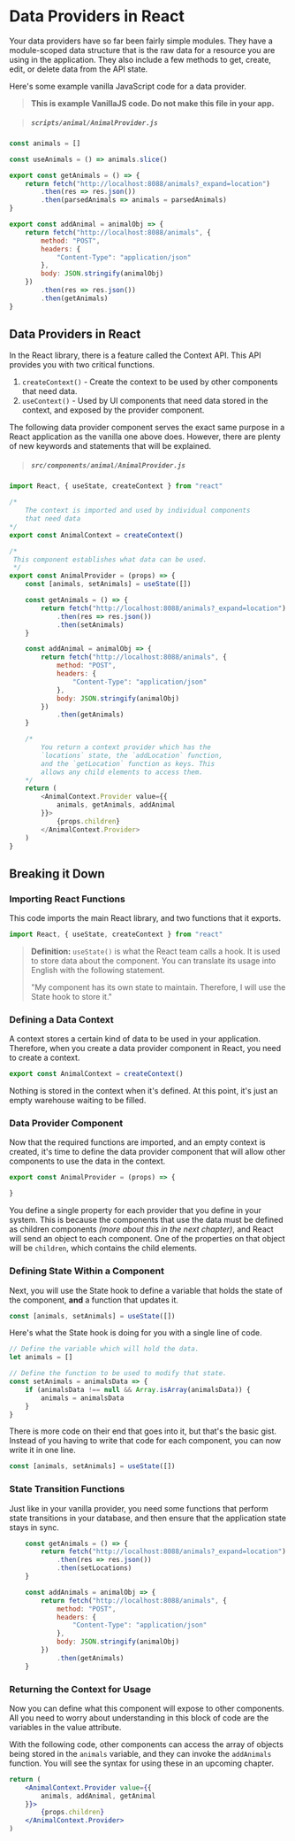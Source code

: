 # Data Providers in React

Your data providers have so far been fairly simple modules. They have a module-scoped data structure that is the raw data for a resource you are using in the application. They also include a few methods to get, create, edit, or delete data from the API state.

Here's some example vanilla JavaScript code for a data provider.

> **This is example VanillaJS code. Do not make this file in your app.**

> ##### `scripts/animal/AnimalProvider.js`

```js
const animals = []

const useAnimals = () => animals.slice()

export const getAnimals = () => {
    return fetch("http://localhost:8088/animals?_expand=location")
        .then(res => res.json())
        .then(parsedAnimals => animals = parsedAnimals)
}

export const addAnimal = animalObj => {
    return fetch("http://localhost:8088/animals", {
        method: "POST",
        headers: {
            "Content-Type": "application/json"
        },
        body: JSON.stringify(animalObj)
    })
        .then(res => res.json())
        .then(getAnimals)
}
```

## Data Providers in React

In the React library, there is a feature called the Context API. This API provides you with two critical functions.

1. `createContext()` - Create the context to be used by other components that need data.
1. `useContext()` - Used by UI components that need data stored in the context, and exposed by the provider component.

The following data provider component serves the exact same purpose in a React application as the vanilla one above does. However, there are plenty of new keywords and statements that will be explained.

> ##### `src/components/animal/AnimalProvider.js`

```js
import React, { useState, createContext } from "react"

/*
    The context is imported and used by individual components
    that need data
*/
export const AnimalContext = createContext()

/*
 This component establishes what data can be used.
 */
export const AnimalProvider = (props) => {
    const [animals, setAnimals] = useState([])

    const getAnimals = () => {
        return fetch("http://localhost:8088/animals?_expand=location")
            .then(res => res.json())
            .then(setAnimals)
    }

    const addAnimal = animalObj => {
        return fetch("http://localhost:8088/animals", {
            method: "POST",
            headers: {
                "Content-Type": "application/json"
            },
            body: JSON.stringify(animalObj)
        })
            .then(getAnimals)
    }

    /*
        You return a context provider which has the
        `locations` state, the `addLocation` function,
        and the `getLocation` function as keys. This
        allows any child elements to access them.
    */
    return (
        <AnimalContext.Provider value={{
            animals, getAnimals, addAnimal
        }}>
            {props.children}
        </AnimalContext.Provider>
    )
}
```

## Breaking it Down

### Importing React Functions

This code imports the main React library, and two functions that it exports.

```js
import React, { useState, createContext } from "react"
```

> **Definition:** `useState()` is what the React team calls a hook. It is used to store data about the component. You can translate its usage into English with the following statement.
>
> "My component has its own state to maintain. Therefore, I will use the State hook to store it."



### Defining a Data Context

A context stores a certain kind of data to be used in your application. Therefore, when you create a data provider component in React, you need to create a context.

```js
export const AnimalContext = createContext()
```

Nothing is stored in the context when it's defined. At this point, it's just an empty warehouse waiting to be filled.

### Data Provider Component

Now that the required functions are imported, and an empty context is created, it's time to define the data provider component that will allow other components to use the data in the context.

```js
export const AnimalProvider = (props) => {

}
```

You define a single property for each provider that you define in your system. This is because the components that use the data must be defined as children components _(more about this in the next chapter)_, and React will send an object to each component. One of the properties on that object will be `children`, which contains the child elements.

### Defining State Within a Component

Next, you will use the State hook to define a variable that holds the state of the component, **and** a function that updates it.

```js
const [animals, setAnimals] = useState([])
```


Here's what the State hook is doing for you with a single line of code.

```js
// Define the variable which will hold the data.
let animals = []

// Define the function to be used to modify that state.
const setAnimals = animalsData => {
    if (animalsData !== null && Array.isArray(animalsData)) {
        animals = animalsData
    }
}
```

There is more code on their end that goes into it, but that's the basic gist. Instead of you having to write that code for each component, you can now write it in one line.

```js
const [animals, setAnimals] = useState([])
```

### State Transition Functions

Just like in your vanilla provider, you need some functions that perform state transitions in your database, and then ensure that the application state stays in sync.

```js
    const getAnimals = () => {
        return fetch("http://localhost:8088/animals?_expand=location")
            .then(res => res.json())
            .then(setLocations)
    }

    const addAnimals = animalObj => {
        return fetch("http://localhost:8088/animals", {
            method: "POST",
            headers: {
                "Content-Type": "application/json"
            },
            body: JSON.stringify(animalObj)
        })
            .then(getAnimals)
    }
```

### Returning the Context for Usage

Now you can define what this component will expose to other components. All you need to worry about understanding in this block of code are the variables in the value attribute.

With the following code, other components can access the array of objects being stored in the `animals` variable, and they can invoke the `addAnimals` function. You will see the syntax for using these in an upcoming chapter.

```jsx
return (
    <AnimalContext.Provider value={{
        animals, addAnimal, getAnimal
    }}>
        {props.children}
    </AnimalContext.Provider>
)
```